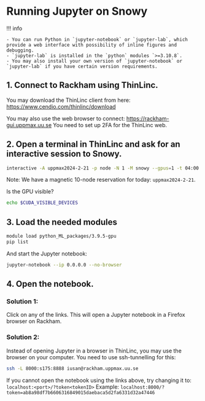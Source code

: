 # Running Jupyter on Snowy

!!! info

    - You can run Python in `jupyter-notebook` or `jupyter-lab`, which provide a web interface with possibility of inline figures and debugging.
    - `jupyter-lab` is installed in the `python` modules `>=3.10.8`.
    - You may also install your own version of `jupyter-notebook` or `jupyter-lab` if you have certain version requirements.

## 1. Connect to Rackham using ThinLinc.

You may download the ThinLinc client from here:
<https://www.cendio.com/thinlinc/download>

You may also use the web browser to connect:
<https://rackham-gui.uppmax.uu.se>
You need to set up 2FA for the ThinLinc web.

## 2. Open a terminal in ThinLinc and ask for an interactive session to Snowy.

```bash
interactive -A uppmax2024-2-21 -p node -N 1 -M snowy --gpus=1 -t 04:00:00
```

Note: We have a magnetic 10-node reservation for today: `uppmax2024-2-21`.

Is the GPU visible?
```bash
echo $CUDA_VISIBLE_DEVICES
```

## 3. Load the needed modules

```bash
module load python_ML_packages/3.9.5-gpu
pip list
```

And start the Jupyter notebook:
```bash
jupyter-notebook --ip 0.0.0.0 --no-browser
```

## 4. Open the notebook.

### Solution 1:
Click on any of the links.
This will open a Jupyter notebook in a Firefox browser on Rackham.

### Solution 2:
Instead of opening Jupyter in a browser in ThinLinc, you may use the browser on your computer.
You need to use ssh-tunnelling for this:

```bash
ssh -L 8000:s175:8888 iusan@rackham.uppmax.uu.se
```

If you cannot open the notebook using the links above, try changing it to:
`localhost:<port>/?token<tokenID>`
Example: `localhost:8000/?token=ab8a98df7b6606316849015daebaca5d2fa6331d32a47446`
      

